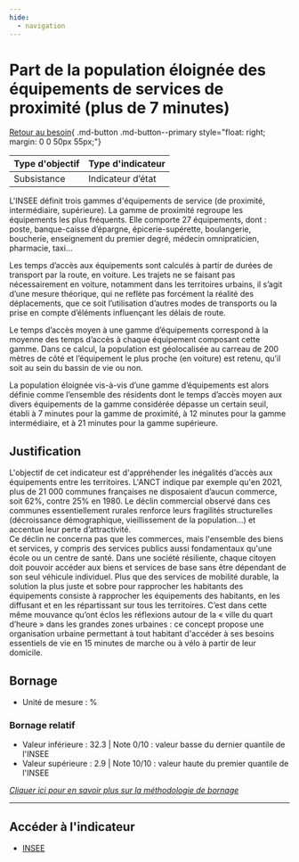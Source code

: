 ```yaml
---
hide:
  - navigation
---
```


# Part de la population éloignée des équipements de services de proximité (plus de 7 minutes)

[Retour au besoin](https://konsilion.github.io/diag360/pages/besoins/bi3){ .md-button .md-button--primary style="float: right; margin: 0 0 50px 55px;"}

|Type d'objectif|Type d'indicateur|
|--|--|
|Subsistance|Indicateur d’état|

L'INSEE définit trois gammes d'équipements de service (de proximité, intermédiaire, supérieure). La gamme de proximité regroupe les équipements les plus fréquents. Elle comporte 27 équipements, dont : poste, banque-caisse d’épargne, épicerie-supérette, boulangerie, boucherie, enseignement du premier degré, médecin omnipraticien, pharmacie, taxi… 

Les temps d’accès aux équipements sont calculés à partir de durées de transport par la route, en voiture. Les trajets ne se faisant pas nécessairement en voiture, notamment dans les territoires urbains, il s’agit d’une mesure théorique, qui ne reflète pas forcément la réalité des déplacements, que ce soit l’utilisation d’autres modes de transports ou la prise en compte d’éléments influençant les délais de route. 

Le temps d’accès moyen à une gamme d’équipements correspond à la moyenne des temps d’accès à chaque équipement composant cette gamme. Dans ce calcul, la population est géolocalisée au carreau de 200 mètres de côté et l’équipement le plus proche (en voiture) est retenu, qu’il soit au sein du bassin de vie ou non. 

La population éloignée vis-à-vis d’une gamme d’équipements est alors définie comme l’ensemble des résidents dont le temps d’accès moyen aux divers équipements de la gamme considérée dépasse un certain seuil, établi à 7 minutes pour la gamme de proximité, à 12 minutes pour la gamme intermédiaire, et à 21 minutes pour la gamme supérieure. 

## Justification

L'objectif de cet indicateur est d'appréhender les inégalités d’accès aux équipements entre les territoires. L'ANCT indique par exemple qu'en 2021, plus de 21 000 communes françaises ne disposaient d’aucun commerce, soit 62%, contre 25% en 1980. Le déclin commercial observé dans ces communes essentiellement rurales renforce leurs fragilités structurelles (décroissance démographique, vieillissement de la population…) et accentue leur perte d’attractivité.  
Ce déclin ne concerna pas que les commerces, mais l'ensemble des biens et services, y compris des services publics aussi fondamentaux qu'une école ou un centre de santé. 
Dans une société résiliente, chaque citoyen doit pouvoir accéder aux biens et services de base sans être dépendant de son seul véhicule individuel. Plus que des services de mobilité durable, la solution la plus juste et sobre pour rapprocher les habitants des équipements consiste à rapprocher les équipements des habitants, en les diffusant et en les répartissant sur tous les territoires. C’est dans cette même mouvance qu’ont éclos les réflexions autour de la « ville du quart d’heure » dans les grandes zones urbaines : ce concept propose une organisation urbaine permettant à tout habitant d'accéder à ses besoins essentiels de vie en 15 minutes de marche ou à vélo à partir de leur domicile. 

## Bornage

* Unité de mesure : %

### Bornage relatif

* Valeur inférieure : 32.3 | Note 0/10 : valeur basse du dernier quantile de l'INSEE
* Valeur supérieure : 2.9 | Note 10/10 : valeur haute du premier quantile de l'INSEE
  
*[Cliquer ici pour en savoir plus sur la méthodologie de bornage](https://konsilion.github.io/diag360/pages/indicateurs/methode_bornage)*

---

## Accéder à l'indicateur

- [INSEE](https://statistiques-locales.insee.fr/#c=indicator&i=odd_com.pt_pop_eloigne_equip_prox&t=A01&view=map4)
